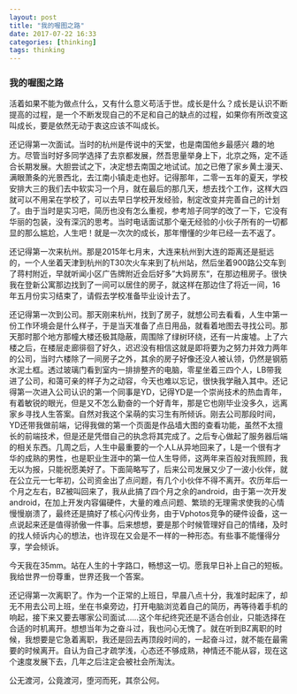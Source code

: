 ```yaml
---
layout: post
title: "我的喔图之路"
date: 2017-07-22 16:33
categories: [thinking]
tags: thinking
---
```


### 我的喔图之路

活着如果不能为做点什么，又有什么意义苟活于世。成长是什么？成长是认识不断提高的过程，是一个不断发现自己的不足和自己的缺点的过程，如果你有所改变这叫成长，要是依然无动于衷这应该不叫成长。


还记得第一次面试。当时的杭州是传说中的天堂，也是南国他乡最感兴   趣的地方。尽管当时好多同学选择了去京都发展，然吾思量举身上下，北京之殇，定不适合长期发展。大胆尝试之下，决定想去南国之地试试。加之已倦了家乡黄土漫天、满眼萧条的光景西北，去江南小镇走走也好。记得那年，二零一五年的夏天，学校安排大三的我们去中软实习一个月，就在最后的那几天，想去找个工作，这样大四就可以不用呆在学校了，可以去早日学校开发经验，制定改变并完善自己的计划了。由于当时是实习吧，简历也没有怎么重视，参考旭子同学的改了一下，它没有华丽的包装，没有深沉的思考。当时电话面试那个毫无经验的小伙子所有的一切都显的那么尴尬，人生吧！就是一次次的成长，那年懵懂的少年已经一去不返了。

还记得第一次来杭州。那是2015年七月末，大连来杭州到大连的距离还是挺远的，一个人坐着天津到杭州的T30次火车来到了杭州站，然后坐着900路公交车到了蒋村附近，早就听闻小区广告牌附近会后好多”大妈房东“，在那边租房子。很快我在登新公寓那边找到了一间可以居住的房子，就这样在那边住了将近一间，16年五月份实习结束了，请假去学校准备毕业设计去了。

还记得第一次到公司。那天刚来杭州，找到了房子，就想公司去看看，人生中第一份工作环境会是什么样子，于是当天准备了点日用品，就看着地图去寻找公司。那天那时那个地方那幢大楼还极其隐蔽，周围除了绿树环绕，还有一片废墟。上了六楼之后，在楼层走廊徘徊了好久，迟迟没有相信这就是即将要为之努力并效力两年的公司，当时六楼除了一间房子之外，其余的房子好像还没人被认领，仍然是钢筋水泥土框。透过玻璃门看到室内一排排整齐的电脑，零星坐着三四个人，LB带我进了公司，和蔼可亲的样子为之动容，今天也难以忘记，很快我学融入其中。还记得第一次进入公司认识的第一个同事是YD，记得YD是一个崇尚技术的热血青年，有着敏锐的眼光，但是又不怎么勤奋的一个好青年，那是它也刚毕业没多久，远离家乡寻找人生答案。自然对我这个呆萌的实习生有所倾诉。刚去公司那段时间，YD还带我做前端，记得我做的第一个页面是作品墙大图的查看功能，虽然不太擅长的前端技术，但是还是凭借自己的执念将其完成了。之后专心做起了服务器后端的相关东西。几周之后，人生中最重要的一个人L从异地回来了，L是一个很有才华的成熟的男性，也是职业生涯中的第一位人生导师，这两年来百般对我照顾，我无以为报，只能祝愿美好了。下面简略写了，后来公司发展又少了一波小伙伴，就在公立元一七年初，公司资金出了点问题，有几个小伙伴不得不离开。农历年后一个月之左右，BZ被叫回来了，我从此搞了四个月之余的android，由于第一次开发android，在加上开发内容偏硬件，大量的难点问题、繁琐的无理需求使我的心情慢慢崩溃了，最终还是搞好了核心闪传业务，由于Vphotos竞争的硬件设备，这一点说起来还是值得骄傲一件事。后来想想，要是那个时候管理好自己的情绪，及时的找人倾诉内心的想法，也许现在又会是不一样的一种形态。有些事不能懂得分享，学会倾诉。

今天我在35mm。站在人生的十字路口，畅想这一切。愿我早日补上自己的短板。我给世界一份尊重，世界还我一个答案。

还记得第一次离职了。作为一个正常的上班日，早晨八点十分，我准时起床了，却无不用去公司上班，坐在书桌旁边，打开电脑浏览着自己的简历，再等待着手机的响起，接下来又要去哪家公司面试……这个年纪终究还是不适合创业，只能选择在合适的时机离开。想想当年为之奋斗过，我也问心无愧了。就在听到BZ离职的时候，我想要是它急着离职，我还是回去再顶段时间的，一起奋斗过，就不能在最需要的时候离开。自认为自己才疏学浅，心态还不够成熟，神情还不能从容，现在这个速度发展下去，几年之后注定会被社会所淘汰。

公无渡河，公竟渡河，堕河而死，其奈公何。